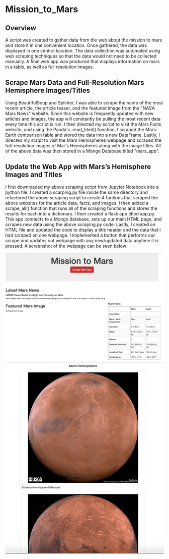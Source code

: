 # Mission_to_Mars
## Overview
  A script was created to gather data from the web about the mission to mars and store it in one convenient location. Once gathered, the data was displayed in one central location. The data collection was automated using web scraping techniques so that the data would not need to be collected manually. A final web app was produced that displays information on mars in a table, as well as full resolution images.    
## Scrape Mars Data and Full-Resolution Mars Hemisphere Images/Titles
  Using BeautifulSoup and Splinter, I was able to scrape the name of the most recent article, the article teaser, and the featured image from the "NASA Mars News" website. Since this website is frequently updated with new articles and images, the app will constantly be pulling the most recent data every time this script is run. I then directed my script to visit the Mars Facts website, and using the Panda's .read_html() function, I scraped the Mars- Earth comparison table and stored the data into a new DataFrame. Lastly, I directed my script to visit the Mars Hemispheres webpage and scraped the full-resolution images of Mar's Hemispheres along with the image titles. All of the above data was then stored in a Mongo Database titled "mars_app".    
## Update the Web App with Mars’s Hemisphere Images and Titles
  I first downloaded my above scraping script from Jupyter Notebook into a python file. I created a scarping.py file inside the same directory and refactored the above scraping script to create 4 funtions that scraped the above websites for the article data, facts, and images. I then added a scrape_all() function that runs all of the scraping functions and stores the results for each into a dictionary.
    I then created a flask app titled app.py. This app connects to a Mongo database, sets up our main HTML page, and scrapes new data using the above scraping.py code.
    Lastly, I created an HTML file and updated the code to display a title header and the data that I had scraped on one webpage. I implemented a button that performs our scrape and updates out webpage with any new/updated data anytime it is pressed. A screenshot of the webpage can be seen below:
    
![This is an image](https://github.com/dsilvaggio/Mission_to_Mars/blob/main/Resources/Screen%20Shot%202022-04-30%20at%203.53.36%20PM.png)
![This is an image](https://github.com/dsilvaggio/Mission_to_Mars/blob/main/Resources/Screen%20Shot%202022-04-30%20at%203.53.47%20PM.png)

